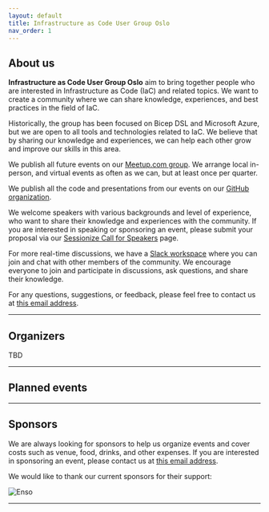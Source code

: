 ```yaml
---
layout: default
title: Infrastructure as Code User Group Oslo
nav_order: 1
---
```



## About us

**Infrastructure as Code User Group Oslo** aim to bring together people who are interested in Infrastructure as Code (IaC) and related topics. We want to create a community where we can share knowledge, experiences, and best practices in the field of IaC.

Historically, the group has been focused on Bicep DSL and Microsoft Azure, but we are open to all tools and technologies related to IaC. We believe that by sharing our knowledge and experiences, we can help each other grow and improve our skills in this area.

We publish all future events on our [Meetup.com group](https://www.meetup.com/infrastructure-as-code-user-group-oslo/). We arrange local in-person, and virtual events as often as we can, but at least once per quarter.

We publish all the code and presentations from our events on our [GitHub organization](https://github.com/iac-oslo).

We welcome speakers with various backgrounds and level of experience, who want to share their knowledge and experiences with the community. If you are interested in speaking or sponsoring an event, please submit your proposal via our [ Sessionize Call for Speakers](https://sessionize.com/iac-user-group-oslo/) page.

For more real-time discussions, we have a [Slack workspace](https://iacoslo.slack.com) where you can join and chat with other members of the community. We encourage everyone to join and participate in discussions, ask questions, and share their knowledge.

For any questions, suggestions, or feedback, please feel free to contact us at [this email address](mailto:iacusergrouposlo@gmail.com).

<hr />

## Organizers

TBD

<hr />

## Planned events

<div>
  <!-- Sessionize Embed Code Start -->
  <script type="text/javascript" src="https://sessionize.com/api/v2/k6cb59wn/view/Sessions"></script>
  <!-- Sessionize Embed Code End -->
</div>

<hr />

## Sponsors

We are always looking for sponsors to help us organize events and cover costs such as venue, food, drinks, and other expenses. If you are interested in sponsoring an event, please contact us at [this email address](mailto:iacusergrouposlo@gmail.com).

We would like to thank our current sponsors for their support:

<p><img src="https://cdn.prod.website-files.com/6214c874431e5f067201a098/62161e1ceaffe63570ea75fa_logo.svg" alt="Enso" /></p>

<hr />

